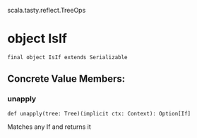 scala.tasty.reflect.TreeOps
# object IsIf

<pre><code class="language-scala" >final object IsIf extends Serializable</pre></code>
## Concrete Value Members:
### unapply
<pre><code class="language-scala" >def unapply(tree: Tree)(implicit ctx: Context): Option[If]</pre></code>
Matches any If and returns it

